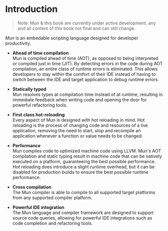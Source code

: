 # Introduction

> Note: Mun & this book are currently under active development, any and all
> content of this book not final and can still change.

*Mun* is an embedable scripting language designed for developer productivity. 

* **Ahead of time compilation**  
  Mun is compiled ahead of time (AOT), as opposed to being interpreted or
  compiled just in time (JIT). By detecting errors in the code during AOT
  compilation, an entire class of runtime errors is eliminated. This allows
  developers to stay within the comfort of their IDE instead of having to switch
  between the IDE and target application to debug runtime errors.

* **Statically typed**  
  Mun resolves types at compilation time instead of at runtime, resulting in
  immediate feedback when writing code and opening the door for powerful
  refactoring tools.

* **First class hot-reloading**  
  Every aspect of Mun is designed with hot reloading in mind. Hot reloading is
  the process of changing code and resources of a live application, removing the
  need to start, stop and recompile an application whenever a function or value
  needs to be changed.

* **Performance**  
  Mun compiles code to optimized machine code using LLVM. Mun's AOT compilation
  and static typing result in machine code that can be natively executed on a
  platform, guaranteeing the best possible performance. Hot reloading does
  introduce a slight runtime overhead, but it can be disabled for production
  builds to ensure the best possible runtime performance.

* **Cross compilation**  
  The Mun compiler is able to compile to all supported target platforms from any
  supported compiler platform. 

* **Powerful IDE integration**  
  The Mun language and compiler framework are designed to support source code
  queries, allowing for powerful IDE integrations such as code completion and
  refactoring tools.
